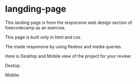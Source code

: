 # langding-page

This landing page is from the responsive web design section of freecodecamp as an exercise. 

This page is built only in html and css. 

The made responsive by using flexbox and media queries.

Here is Desktop and Mobile view of the project for your review:

Destop:

Mobile: 
